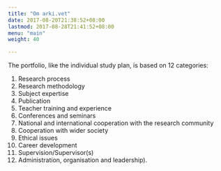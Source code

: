 ```yaml
---
title: "Om arki.vet"
date: 2017-08-20T21:38:52+08:00
lastmod: 2017-08-28T21:41:52+08:00
menu: "main"
weight: 40

---
```


The portfolio, like the individual study plan, is based on 12 categories:

1. Research process 
2. Research methodology
3. Subject expertise 
4. Publication 
5. Teacher training and experience 
6. Conferences and seminars 
7. National and international cooperation with the research community 
8. Cooperation with wider society 
9. Ethical issues 
10. Career development 
11. Supervision/Supervisor(s) 
12. Administration, organisation and leadership).
